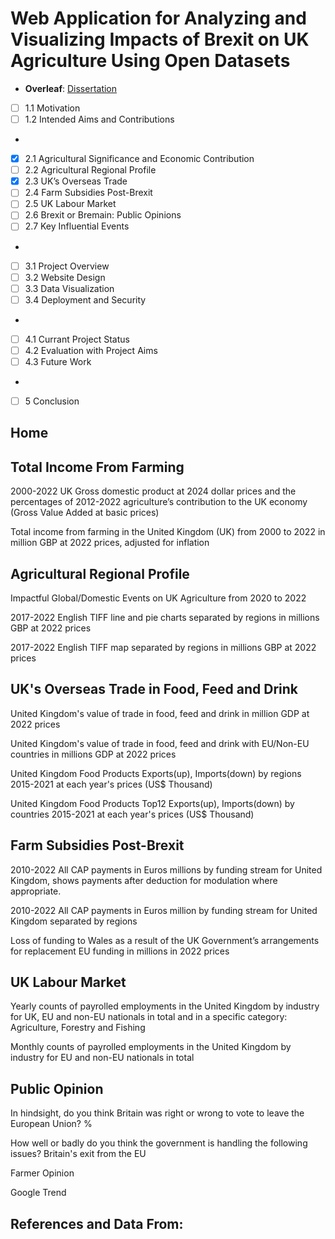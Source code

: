 # Web Application for Analyzing and Visualizing Impacts of Brexit on UK Agriculture Using Open Datasets

- **Overleaf**: [Dissertation](https://www.overleaf.com/project/65f469fd878e03c63d0b8023)

- [ ] 1.1 Motivation 
- [ ] 1.2 Intended Aims and Contributions 
-
- [x] 2.1 Agricultural Significance and Economic Contribution 
- [ ] 2.2 Agricultural Regional Profile 
- [x] 2.3 UK’s Overseas Trade 
- [ ] 2.4 Farm Subsidies Post-Brexit 
- [ ] 2.5 UK Labour Market 
- [ ] 2.6 Brexit or Bremain: Public Opinions 
- [ ] 2.7 Key Influential Events
-
- [ ] 3.1 Project Overview 
- [ ] 3.2 Website Design
- [ ] 3.3 Data Visualization 
- [ ] 3.4 Deployment and Security 
-
- [ ] 4.1 Currant Project Status 
- [ ] 4.2 Evaluation with Project Aims 
- [ ] 4.3 Future Work 
-
- [ ] 5 Conclusion

## Home

## Total Income From Farming

2000-2022 UK Gross domestic product at 2024 dollar prices and the percentages of 2012-2022 agriculture’s contribution to the UK economy (Gross Value Added at basic prices)

Total income from farming in the United Kingdom (UK) from 2000 to 2022 in million GBP at 2022 prices, adjusted for inflation


## Agricultural Regional Profile

Impactful Global/Domestic Events on UK Agriculture from 2020 to 2022

2017-2022 English TIFF line and pie charts separated by regions in millions GBP at 2022 prices

2017-2022 English TIFF map separated by regions in millions GBP at 2022 prices

## UK's Overseas Trade in Food, Feed and Drink

United Kingdom's value of trade in food, feed and drink in million GDP at 2022 prices

United Kingdom's value of trade in food, feed and drink with EU/Non-EU countries in millions GDP at 2022 prices

United Kingdom Food Products Exports(up), Imports(down) by regions 2015-2021 at each year's prices (US$ Thousand)

United Kingdom Food Products Top12 Exports(up), Imports(down) by countries 2015-2021 at each year's prices (US$ Thousand)

## Farm Subsidies Post-Brexit

2010-2022 All CAP payments in Euros millions by funding stream for United Kingdom, shows payments after deduction for modulation where appropriate.

2010-2022 All CAP payments in Euros million by funding stream for United Kingdom separated by regions

Loss of funding to Wales as a result of the UK Government’s arrangements for replacement EU funding in millions in 2022 prices

## UK Labour Market

Yearly counts of payrolled employments in the United Kingdom by industry for UK, EU and non-EU nationals in total and in a specific category: Agriculture, Forestry and Fishing

Monthly counts of payrolled employments in the United Kingdom by industry for EU and non-EU nationals in total

## Public Opinion

In hindsight, do you think Britain was right or wrong to vote to leave the European Union? %

How well or badly do you think the government is handling the following issues? Britain's exit from the EU

Farmer Opinion

Google Trend

##  References and Data From:
